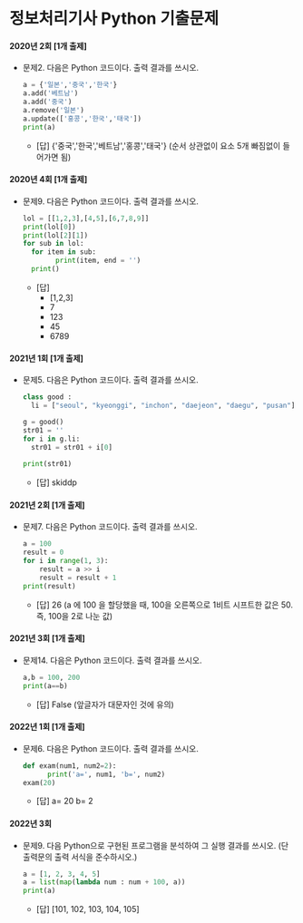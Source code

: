 # 정보처리기사 Python 기출문제



#### 2020년 2회 [1개 출제]

- 문제2. 다음은 Python 코드이다. 출력 결과를 쓰시오.

  ```python
  a = {'일본','중국','한국'}
  a.add('베트남')
  a.add('중국')
  a.remove('일본')
  a.update(['홍콩','한국','태국'])
  print(a)
  ```

  - [답] {'중국','한국','베트남','홍콩','태국'}  (순서 상관없이 요소 5개 빠짐없이 들어가면 됨)



#### 2020년 4회 [1개 출제]

- 문제9. 다음은 Python 코드이다. 출력 결과를 쓰시오.

  ```python
  lol = [[1,2,3],[4,5],[6,7,8,9]]
  print(lol[0])
  print(lol[2][1])
  for sub in lol:
  	for item in sub:
          print(item, end = '')
  	print()
  ```

  - [답]
    - [1,2,3]
    - 7
    - 123
    - 45
    - 6789



#### 2021년 1회 [1개 출제]

- 문제5. 다음은 Python 코드이다. 출력 결과를 쓰시오.

  ```python
  class good :
  	li = ["seoul", "kyeonggi", "inchon", "daejeon", "daegu", "pusan"]
  
  g = good()
  str01 = ''
  for i in g.li:
  	str01 = str01 + i[0]
      
  print(str01)
  ```

  - [답] skiddp



#### 2021년 2회 [1개 출제]

- 문제7. 다음은 Python 코드이다. 출력 결과를 쓰시오.

  ```python
  a = 100
  result = 0
  for i in range(1, 3):
      result = a >> i
      result = result + 1
  print(result)
  ```

  - [답] 26 (a 에 100 을 할당했을 때, 100을 오른쪽으로 1비트 시프트한 값은 50. 즉, 100을 2로 나눈 값)



#### 2021년 3회 [1개 출제]

- 문제14. 다음은 Python 코드이다. 출력 결과를 쓰시오.

  ```python
  a,b = 100, 200 
  print(a==b)
  ```

  - [답] False (앞글자가 대문자인 것에 유의)



#### 2022년 1회 [1개 출제]

- 문제6. 다음은 Python 코드이다. 출력 결과를 쓰시오.

  ```python
  def exam(num1, num2=2):
        print('a=', num1, 'b=', num2)
  exam(20)
  ```

  - [답] a= 20 b= 2



#### 2022년 3회

- 문제9. 다음 Python으로 구현된 프로그램을 분석하여 그 실행 결과를 쓰시오. (단 출력문의 출력 서식을 준수하시오.)

  ```python
  a = [1, 2, 3, 4, 5]
  a = list(map(lambda num : num + 100, a))
  print(a)
  ```

  - [답] [101, 102, 103, 104, 105]